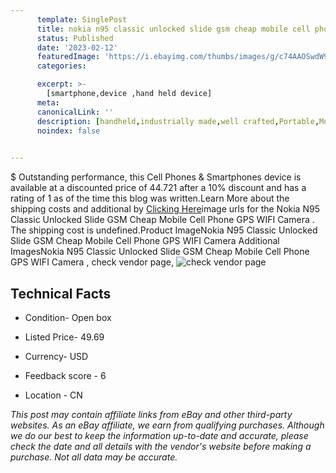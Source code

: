 ```yaml
---
      template: SinglePost
      title: nokia n95 classic unlocked slide gsm cheap mobile cell phone gps wifi camera 
      status: Published
      date: '2023-02-12'
      featuredImage: 'https://i.ebayimg.com/thumbs/images/g/c74AAOSwdW9ieImd/s-l225.jpg'
      categories: 

      excerpt: >-
        [smartphone,device ,hand held device]
      meta:
      canonicalLink: ''
      description: [handheld,industrially made,well crafted,Portable,Mobile,Compact,Convenient,Lightweight,Maneuverable,Man-portable,Miniature,Carriable,Hand-held,Light,Holdable,Transportable,Mobile device,Pocket-sized,On-the-go,Wireless,Cordless,Compact size,Convenient size, smartphone,device ,hand held device]
      noindex: false

        
---
```

$
    Outstanding performance, this Cell Phones & Smartphones device is available at a discounted price of 44.721 after a 10% discount and has a rating of 1 as of the time this blog was written.Learn More about the shipping costs and additional by [Clicking Here](https://www.ebay.com/itm/384879066635?hash=item599c947e0b%3Ag%3Ac74AAOSwdW9ieImd&mkevt=1&mkcid=1&mkrid=711-53200-19255-0&campid=%253CePNCampaignId%253E&customid=%253CreferenceId%253E&toolid=10049)image urls for the Nokia N95 Classic Unlocked Slide GSM Cheap Mobile Cell Phone GPS WIFI Camera . The shipping cost is undefined.Product ImageNokia N95 Classic Unlocked Slide GSM Cheap Mobile Cell Phone GPS WIFI Camera Additional ImagesNokia N95 Classic Unlocked Slide GSM Cheap Mobile Cell Phone GPS WIFI Camera , check vendor page, ![check vendor page](https://origin-galleryplus.ebayimg.com/ws/web/384879066635_2_0_1/225x225.jpg,https://origin-galleryplus.ebayimg.com/ws/web/384879066635_3_0_1/225x225.jpg,https://origin-galleryplus.ebayimg.com/ws/web/384879066635_4_0_1/225x225.jpg,https://origin-galleryplus.ebayimg.com/ws/web/384879066635_5_0_1/225x225.jpg,https://origin-galleryplus.ebayimg.com/ws/web/384879066635_6_0_1/225x225.jpg,https://origin-galleryplus.ebayimg.com/ws/web/384879066635_7_0_1/225x225.jpg,https://origin-galleryplus.ebayimg.com/ws/web/384879066635_8_0_1/225x225.jpg,https://origin-galleryplus.ebayimg.com/ws/web/384879066635_9_0_1/225x225.jpg,https://origin-galleryplus.ebayimg.com/ws/web/384879066635_10_0_1/225x225.jpg)
    
    

 ## Technical Facts 



     
      

 - Condition- Open box 


      

 - Listed Price- 49.69 


      

 - Currency- USD 


      

 - Feedback score - 6 


      

 - Location - CN 


      
      

 *_This post may contain affiliate links from eBay and other third-party websites. As an eBay affiliate, we earn from qualifying purchases. Although we do our best to keep the information up-to-date and accurate, please check the date and all details with the vendor's website before making a purchase. Not all data may be accurate._*



    
    
    
    
    